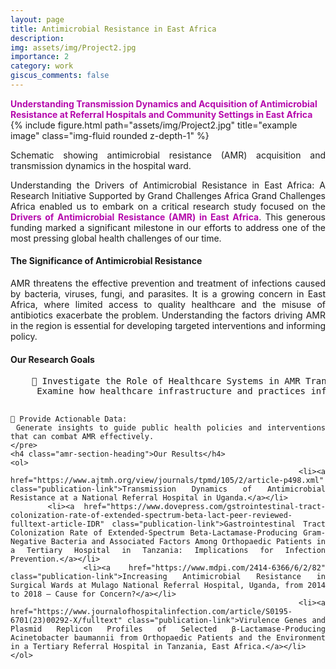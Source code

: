 ```yaml
---
layout: page
title: Antimicrobial Resistance in East Africa
description:
img: assets/img/Project2.jpg
importance: 2
category: work
giscus_comments: false
---
```

<style>
  /* Color definitions for both modes */
  :root {
    --amr-link-color: #B509AC; /* Purple for light mode */
    --pub-link-color: #B509AC; /* Purple for light mode (publications) */
  }

  [data-theme="dark"] {
    --amr-link-color: #4682b4; /* Steel blue for dark mode */
    --pub-link-color: #4682b4; /* Steel blue for dark mode (publications) */
  }

  /* Style for AMR project links (bold) */
  .amr-project-link {
    color: var(--amr-link-color);
    font-weight: bold;
    text-decoration: none;
  }
  .amr-project-link:hover {
    text-decoration: underline;
  }

  /* Style for publication links (not bold) */
  .publication-link {
    color: var(--pub-link-color);
    font-weight: normal;
    text-decoration: none;
  }
  .publication-link:hover {
    text-decoration: underline;
  }

  /* Style for section headings */
  .amr-section-heading {
    font-weight: bold;
  }
</style>

<a href="https://gcgh.grandchallenges.org/grant/understanding-transmission-dynamics-and-acquisition-antimicrobial-resistance-referral" class="amr-project-link">
    Understanding Transmission Dynamics and Acquisition of Antimicrobial Resistance at Referral Hospitals and Community Settings in East Africa
</a>

<div class="row">
    <div class="col-sm mt-3 mt-md-0">
        {% include figure.html path="assets/img/Project2.jpg" title="example image" class="img-fluid rounded z-depth-1" %}
    </div>
</div>
<div class="caption" style="text-align: justify;">
    <p>
        Schematic showing antimicrobial resistance (AMR) acquisition and transmission dynamics in the hospital ward.
    </p>
    <p>
        Understanding the Drivers of Antimicrobial Resistance in East Africa: A Research Initiative Supported by Grand Challenges Africa
        Grand Challenges Africa enabled us to embark on a critical research study focused on the
        <a href="https://www.old.aasciences.africa/news/drivers-antimicrobial-resistance-east-africa" class="amr-project-link">
        Drivers of Antimicrobial Resistance (AMR) in East Africa</a>. This generous funding marked a significant milestone in our efforts to address one of the most pressing global health challenges of our time.
    </p>
    <h4 class="amr-section-heading">The Significance of Antimicrobial Resistance</h4>
    <p>
        AMR threatens the effective prevention and treatment of infections caused by bacteria, viruses, fungi, and parasites. It is a growing concern in East Africa, where limited access to quality healthcare and the misuse of antibiotics exacerbate the problem. Understanding the factors driving AMR in the region is essential for developing targeted interventions and informing policy.
    </p>
    <h4 class="amr-section-heading">Our Research Goals</h4>
    <pre>
    🔹 Investigate the Role of Healthcare Systems in AMR Transmission:
     Examine how healthcare infrastructure and practices influence resistance patterns in Africa.  

    🔹 Provide Actionable Data:
     Generate insights to guide public health policies and interventions that can combat AMR effectively.
    </pre>
    <h4 class="amr-section-heading">Our Results</h4>
    <ol>
        <li><a href="https://www.ajtmh.org/view/journals/tpmd/105/2/article-p498.xml" class="publication-link">Transmission Dynamics of Antimicrobial Resistance at a National Referral Hospital in Uganda.</a></li>
        <li><a href="https://www.dovepress.com/gstrointestinal-tract-colonization-rate-of-extended-spectrum-beta-lact-peer-reviewed-fulltext-article-IDR" class="publication-link">Gastrointestinal Tract Colonization Rate of Extended-Spectrum Beta-Lactamase-Producing Gram-Negative Bacteria and Associated Factors Among Orthopaedic Patients in a Tertiary Hospital in Tanzania: Implications for Infection Prevention.</a></li>
        <li><a href="https://www.mdpi.com/2414-6366/6/2/82" class="publication-link">Increasing Antimicrobial Resistance in Surgical Wards at Mulago National Referral Hospital, Uganda, from 2014 to 2018 – Cause for Concern?</a></li>
        <li><a href="https://www.journalofhospitalinfection.com/article/S0195-6701(23)00292-X/fulltext" class="publication-link">Virulence Genes and Plasmid Replicon Profiles of Selected β-Lactamase-Producing Acinetobacter baumannii from Orthopaedic Patients and the Environment in a Tertiary Referral Hospital in Tanzania, East Africa.</a></li>
    </ol>
</div>
